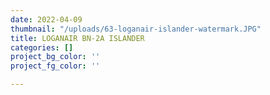 ```yaml
---
date: 2022-04-09
thumbnail: "/uploads/63-loganair-islander-watermark.JPG"
title: LOGANAIR BN-2A ISLANDER
categories: []
project_bg_color: ''
project_fg_color: ''

---
```


